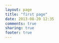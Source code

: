 ```yaml
---
layout: page
title: "first page"
date: 2013-08-20 12:35
comments: true
sharing: true
footer: true
---
```

